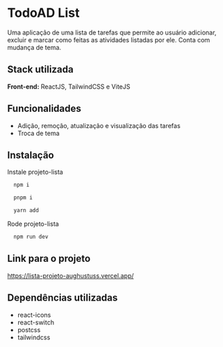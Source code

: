 
# TodoAD List

Uma aplicação de uma lista de tarefas que permite ao usuário adicionar, excluir e marcar como feitas as atividades listadas por ele. Conta com mudança de tema.


## Stack utilizada

**Front-end:** ReactJS, TailwindCSS e ViteJS



## Funcionalidades

- Adição, remoção, atualização e visualização das tarefas
- Troca de tema


## Instalação

Instale projeto-lista

```bash
  npm i
```

```bash
  pnpm i
```

```bash
  yarn add
```

Rode projeto-lista

```bash
  npm run dev
```
    
## Link para o projeto 

https://lista-projeto-aughustuss.vercel.app/

## Dependências utilizadas

- react-icons
- react-switch
- postcss
- tailwindcss

